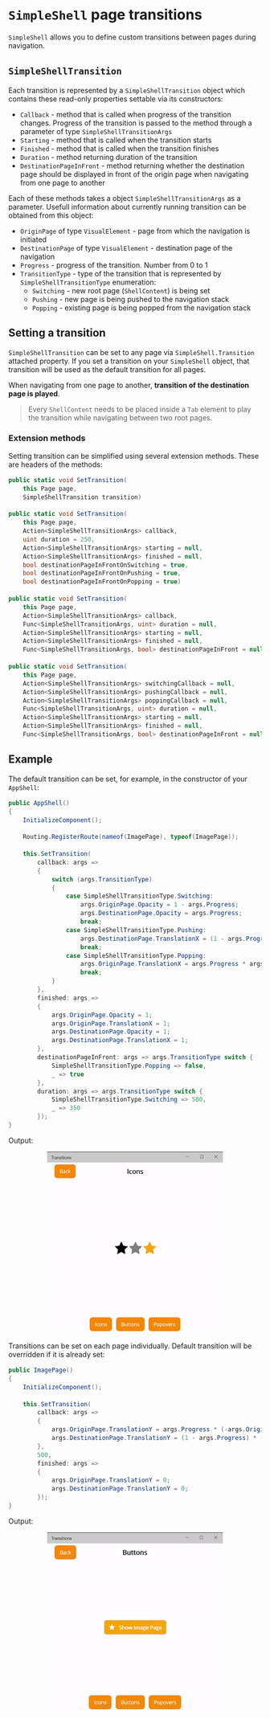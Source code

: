 # `SimpleShell` page transitions

`SimpleShell` allows you to define custom transitions between pages during navigation.

## `SimpleShellTransition`

Each transition is represented by a `SimpleShellTransition` object which contains these read-only properties settable via its constructors:

- `Callback` - method that is called when progress of the transition changes. Progress of the transition is passed to the method through a parameter of type `SimpleShellTransitionArgs`
- `Starting` - method that is called when the transition starts
- `Finished` - method that is called when the transition finishes
- `Duration` - method returning duration of the transition
- `DestinationPageInFront` - method returning whether the destination page should be displayed in front of the origin page when navigating from one page to another

Each of these methods takes a object `SimpleShellTransitionArgs` as a parameter. Usefull information about currently running transition can be obtained from this object:

- `OriginPage` of type `VisualElement` - page from which the navigation is initiated
- `DestinationPage` of type `VisualElement` - destination page of the navigation
- `Progress` - progress of the transition. Number from 0 to 1
- `TransitionType` - type of the transition that is represented by `SimpleShellTransitionType` enumeration:
    - `Switching` - new root page (`ShellContent`) is being set
    - `Pushing` - new page is being pushed to the navigation stack
    - `Popping` - existing page is being popped from the navigation stack

## Setting a transition

`SimpleShellTransition` can be set to any page via `SimpleShell.Transition` attached property. If you set a transition on your `SimpleShell` object, that transition will be used as the default transition for all pages.

When navigating from one page to another, **transition of the destination page is played**.

> Every `ShellContent` needs to be placed inside a `Tab` element to play the transition while navigating between two root pages.

### Extension methods

Setting transition can be simplified using several extension methods. These are headers of the methods:

```csharp
public static void SetTransition(
    this Page page,
    SimpleShellTransition transition)

public static void SetTransition(
    this Page page,
    Action<SimpleShellTransitionArgs> callback,
    uint duration = 250,
    Action<SimpleShellTransitionArgs> starting = null,
    Action<SimpleShellTransitionArgs> finished = null,
    bool destinationPageInFrontOnSwitching = true,
    bool destinationPageInFrontOnPushing = true,
    bool destinationPageInFrontOnPopping = true)

public static void SetTransition(
    this Page page,
    Action<SimpleShellTransitionArgs> callback,
    Func<SimpleShellTransitionArgs, uint> duration = null,
    Action<SimpleShellTransitionArgs> starting = null,
    Action<SimpleShellTransitionArgs> finished = null,
    Func<SimpleShellTransitionArgs, bool> destinationPageInFront = null)

public static void SetTransition(
    this Page page,
    Action<SimpleShellTransitionArgs> switchingCallback = null,
    Action<SimpleShellTransitionArgs> pushingCallback = null,
    Action<SimpleShellTransitionArgs> poppingCallback = null,
    Func<SimpleShellTransitionArgs, uint> duration = null,
    Action<SimpleShellTransitionArgs> starting = null,
    Action<SimpleShellTransitionArgs> finished = null,
    Func<SimpleShellTransitionArgs, bool> destinationPageInFront = null)
```

## Example

The default transition can be set, for example, in the constructor of your `AppShell`:

```csharp
public AppShell()
{
    InitializeComponent();

    Routing.RegisterRoute(nameof(ImagePage), typeof(ImagePage));

    this.SetTransition(
        callback: args =>
        {
            switch (args.TransitionType)
            {
                case SimpleShellTransitionType.Switching:
                    args.OriginPage.Opacity = 1 - args.Progress;
                    args.DestinationPage.Opacity = args.Progress;
                    break;
                case SimpleShellTransitionType.Pushing:
                    args.DestinationPage.TranslationX = (1 - args.Progress) * args.DestinationPage.Width;
                    break;
                case SimpleShellTransitionType.Popping:
                    args.OriginPage.TranslationX = args.Progress * args.OriginPage.Width;
                    break;
            }
        },
        finished: args =>
        {
            args.OriginPage.Opacity = 1;
            args.OriginPage.TranslationX = 1;
            args.DestinationPage.Opacity = 1;
            args.DestinationPage.TranslationX = 1;
        },
        destinationPageInFront: args => args.TransitionType switch {
            SimpleShellTransitionType.Popping => false,
            _ => true
        },
        duration: args => args.TransitionType switch {
            SimpleShellTransitionType.Switching => 500,
            _ => 350
        });
}
```

Output:

<p align="center">
    <img width="350" src="../images/windows_transitions.gif">
</p>

Transitions can be set on each page individually. Default transition will be overridden if it is already set:

```csharp
public ImagePage()
{
    InitializeComponent();

    this.SetTransition(
        callback: args =>
        {
            args.OriginPage.TranslationY = args.Progress * (-args.OriginPage.Height);
            args.DestinationPage.TranslationY = (1 - args.Progress) * (args.DestinationPage.Height);
        },
        500,
        finished: args =>
        {
            args.OriginPage.TranslationY = 0;
            args.DestinationPage.TranslationY = 0;
        });
}
```

Output:

<p align="center">
    <img width="350" src="../images/windows_transitions_2.gif">
</p>
